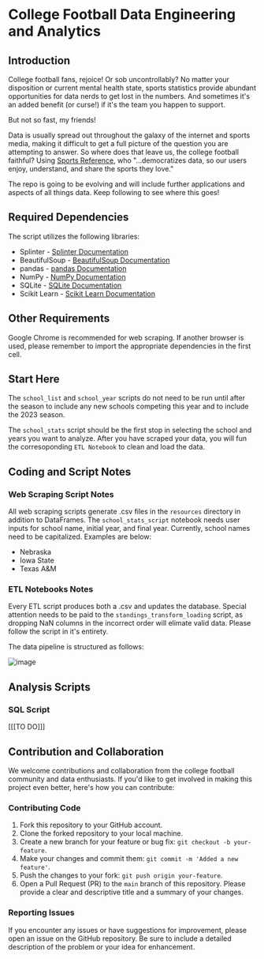 # College Football Data Engineering and Analytics

## Introduction
College football fans, rejoice! Or sob uncontrollably? No matter your disposition or current mental health state, sports statistics provide abundant opportunities for data nerds to get lost in the numbers. And sometimes it's an added benefit (or curse!) if it's the team you happen to support.

But not so fast, my friends!

Data is usually spread out throughout the galaxy of the internet and sports media, making it difficult to get a full picture of the question you are attempting to answer. So where does that leave us, the college football faithful? Using [Sports Reference](https://sports-reference.com/), who "...democratizes data, so our users enjoy, understand, and share the sports they love."

The repo is going to be evolving and will include further applications and aspects of all things data. Keep following to see where this goes!

## Required Dependencies
The script utilizes the following libraries:
* Splinter - [Splinter Documentation](https://splinter.readthedocs.io/en/latest/)
* BeautifulSoup - [BeautifulSoup Documentation](https://www.crummy.com/software/BeautifulSoup/bs4/doc/)
* pandas - [pandas Documentation](https://pandas.pydata.org/)
* NumPy - [NumPy Documentation](https://numpy.org/)
* SQLite - [SQLite Documentation](https://www.sqlite.org/docs.html)
* Scikit Learn - [Scikit Learn Documentation](https://scikit-learn.org/0.21/documentation.html)

## Other Requirements
Google Chrome is recommended for web scraping. If another browser is used, please remember to import the appropriate dependencies in the first cell.

## Start Here

The `school_list` and `school_year` scripts do not need to be run until after the season to include any new schools competing this year and to include the 2023 season.

The `school_stats` script should be the first stop in selecting the school and years you want to analyze.  After you have scraped your data, you will fun the corresoponding `ETL Notebook` to clean and load the data.

## Coding and Script Notes
### Web Scraping Script Notes

All web scraping scripts generate .csv files in the `resources` directory in addition to DataFrames.  The `school_stats_script` notebook needs user inputs for school name, initial year, and final year.  Currently, school names need to be capitalized.  Examples are below:
* Nebraska
* Iowa State
* Texas A&M

### ETL Notebooks Notes

Every ETL script produces both a .csv and updates the database.  Special attention needs to be paid to the `standings_transform_loading` script, as dropping NaN columns in the incorrect order will elimate valid data.  Please follow the script in it's entirety.

The data pipeline is structured as follows:

![image](https://github.com/grantkerkman/cfb-data-engineering/assets/39035066/c797193b-bee7-43fc-9a9a-8968a7a7708f)

## Analysis Scripts
### SQL Script
[[[TO DO]]]

## Contribution and Collaboration

We welcome contributions and collaboration from the college football community and data enthusiasts. If you'd like to get involved in making this project even better, here's how you can contribute:

### Contributing Code

1. Fork this repository to your GitHub account.
2. Clone the forked repository to your local machine.
3. Create a new branch for your feature or bug fix: `git checkout -b your-feature`.
4. Make your changes and commit them: `git commit -m 'Added a new feature'`.
5. Push the changes to your fork: `git push origin your-feature`.
6. Open a Pull Request (PR) to the `main` branch of this repository. Please provide a clear and descriptive title and a summary of your changes.

### Reporting Issues

If you encounter any issues or have suggestions for improvement, please open an issue on the GitHub repository. Be sure to include a detailed description of the problem or your idea for enhancement.
